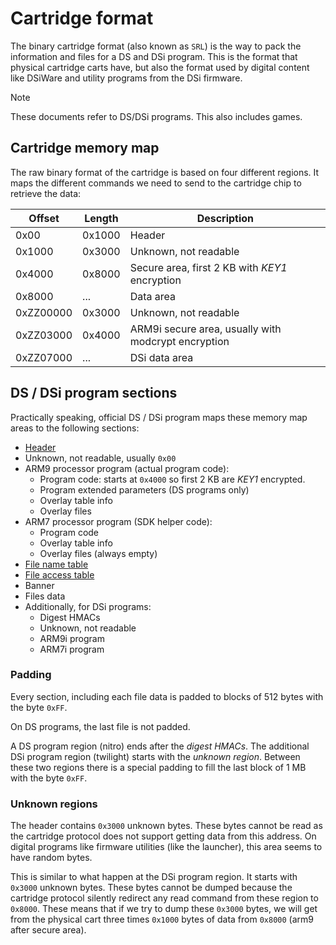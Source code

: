# Cartridge format

The binary cartridge format (also known as `SRL`) is the way to pack the
information and files for a DS and DSi program. This is the format that physical
cartridge carts have, but also the format used by digital content like DSiWare
and utility programs from the DSi firmware.

> [!NOTE]  
> These documents refer to DS/DSi programs. This also includes games.

## Cartridge memory map

The raw binary format of the cartridge is based on four different regions. It
maps the different commands we need to send to the cartridge chip to retrieve
the data:

| Offset    | Length | Description                                         |
| --------- | ------ | --------------------------------------------------- |
| 0x00      | 0x1000 | Header                                              |
| 0x1000    | 0x3000 | Unknown, not readable                               |
| 0x4000    | 0x8000 | Secure area, first 2 KB with _KEY1_ encryption      |
| 0x8000    | ...    | Data area                                           |
| 0xZZ00000 | 0x3000 | Unknown, not readable                               |
| 0xZZ03000 | 0x4000 | ARM9i secure area, usually with modcrypt encryption |
| 0xZZ07000 | ...    | DSi data area                                       |

## DS / DSi program sections

Practically speaking, official DS / DSi program maps these memory map areas to
the following sections:

- [Header](header.md)
- Unknown, not readable, usually `0x00`
- ARM9 processor program (actual program code):
  - Program code: starts at `0x4000` so first 2 KB are _KEY1_ encrypted.
  - Program extended parameters (DS programs only)
  - Overlay table info
  - Overlay files
- ARM7 processor program (SDK helper code):
  - Program code
  - Overlay table info
  - Overlay files (always empty)
- [File name table](filesystem.md#file-name-table)
- [File access table](filesystem.md#file-access-table)
- Banner
- Files data
- Additionally, for DSi programs:
  - Digest HMACs
  - Unknown, not readable
  - ARM9i program
  - ARM7i program

### Padding

Every section, including each file data is padded to blocks of 512 bytes with
the byte `0xFF`.

On DS programs, the last file is not padded.

A DS program region (nitro) ends after the _digest HMACs_. The additional DSi
program region (twilight) starts with the _unknown region_. Between these two
regions there is a special padding to fill the last block of 1 MB with the byte
`0xFF`.

### Unknown regions

The header contains `0x3000` unknown bytes. These bytes cannot be read as the
cartridge protocol does not support getting data from this address. On digital
programs like firmware utilities (like the launcher), this area seems to have
random bytes.

This is similar to what happen at the DSi program region. It starts with
`0x3000` unknown bytes. These bytes cannot be dumped because the cartridge
protocol silently redirect any read command from these region to `0x8000`. These
means that if we try to dump these `0x3000` bytes, we will get from the physical
cart three times `0x1000` bytes of data from `0x8000` (arm9 after secure area).
